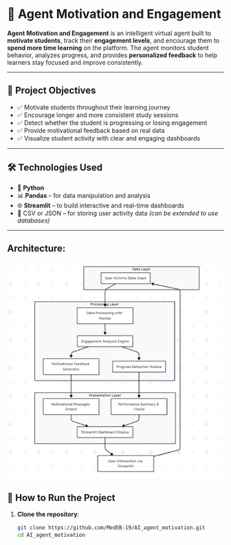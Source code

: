 # 🤖 Agent Motivation and Engagement

**Agent Motivation and Engagement** is an intelligent virtual agent built to **motivate students**, track their **engagement levels**, and encourage them to **spend more time learning** on the platform. The agent monitors student behavior, analyzes progress, and provides **personalized feedback** to help learners stay focused and improve consistently.

---

## 🎯 Project Objectives

- ✅ Motivate students throughout their learning journey
- ✅ Encourage longer and more consistent study sessions
- ✅ Detect whether the student is progressing or losing engagement
- ✅ Provide motivational feedback based on real data
- ✅ Visualize student activity with clear and engaging dashboards

---

## 🛠️ Technologies Used

- 🐍 **Python**
- 📊 **Pandas** – for data manipulation and analysis
- 🌐 **Streamlit** – to build interactive and real-time dashboards
- 📁 CSV or JSON – for storing user activity data *(can be extended to use databases)*

---

## Architecture:
![Platform Overview](attached_assets/Architecture_Motivation.jpeg)



## 🚀 How to Run the Project

1. **Clone the repository**:

   ```bash
   git clone https://github.com/MedEB-19/AI_agent_motivation.git 
   cd AI_agent_motivation
